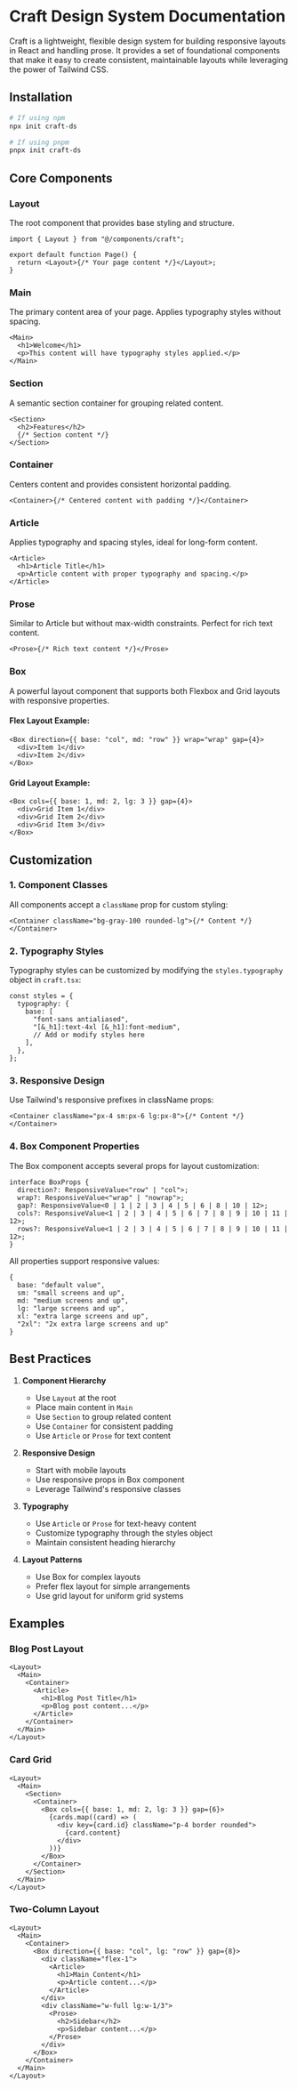 # Craft Design System Documentation

Craft is a lightweight, flexible design system for building responsive layouts in React and handling prose. It provides a set of foundational components that make it easy to create consistent, maintainable layouts while leveraging the power of Tailwind CSS.

## Installation

```bash
# If using npm
npx init craft-ds

# If using pnpm
pnpx init craft-ds
```

## Core Components

### Layout

The root component that provides base styling and structure.

```tsx
import { Layout } from "@/components/craft";

export default function Page() {
  return <Layout>{/* Your page content */}</Layout>;
}
```

### Main

The primary content area of your page. Applies typography styles without spacing.

```tsx
<Main>
  <h1>Welcome</h1>
  <p>This content will have typography styles applied.</p>
</Main>
```

### Section

A semantic section container for grouping related content.

```tsx
<Section>
  <h2>Features</h2>
  {/* Section content */}
</Section>
```

### Container

Centers content and provides consistent horizontal padding.

```tsx
<Container>{/* Centered content with padding */}</Container>
```

### Article

Applies typography and spacing styles, ideal for long-form content.

```tsx
<Article>
  <h1>Article Title</h1>
  <p>Article content with proper typography and spacing.</p>
</Article>
```

### Prose

Similar to Article but without max-width constraints. Perfect for rich text content.

```tsx
<Prose>{/* Rich text content */}</Prose>
```

### Box

A powerful layout component that supports both Flexbox and Grid layouts with responsive properties.

#### Flex Layout Example:

```tsx
<Box direction={{ base: "col", md: "row" }} wrap="wrap" gap={4}>
  <div>Item 1</div>
  <div>Item 2</div>
</Box>
```

#### Grid Layout Example:

```tsx
<Box cols={{ base: 1, md: 2, lg: 3 }} gap={4}>
  <div>Grid Item 1</div>
  <div>Grid Item 2</div>
  <div>Grid Item 3</div>
</Box>
```

## Customization

### 1. Component Classes

All components accept a `className` prop for custom styling:

```tsx
<Container className="bg-gray-100 rounded-lg">{/* Content */}</Container>
```

### 2. Typography Styles

Typography styles can be customized by modifying the `styles.typography` object in `craft.tsx`:

```tsx
const styles = {
  typography: {
    base: [
      "font-sans antialiased",
      "[&_h1]:text-4xl [&_h1]:font-medium",
      // Add or modify styles here
    ],
  },
};
```

### 3. Responsive Design

Use Tailwind's responsive prefixes in className props:

```tsx
<Container className="px-4 sm:px-6 lg:px-8">{/* Content */}</Container>
```

### 4. Box Component Properties

The Box component accepts several props for layout customization:

```tsx
interface BoxProps {
  direction?: ResponsiveValue<"row" | "col">;
  wrap?: ResponsiveValue<"wrap" | "nowrap">;
  gap?: ResponsiveValue<0 | 1 | 2 | 3 | 4 | 5 | 6 | 8 | 10 | 12>;
  cols?: ResponsiveValue<1 | 2 | 3 | 4 | 5 | 6 | 7 | 8 | 9 | 10 | 11 | 12>;
  rows?: ResponsiveValue<1 | 2 | 3 | 4 | 5 | 6 | 7 | 8 | 9 | 10 | 11 | 12>;
}
```

All properties support responsive values:

```tsx
{
  base: "default value",
  sm: "small screens and up",
  md: "medium screens and up",
  lg: "large screens and up",
  xl: "extra large screens and up",
  "2xl": "2x extra large screens and up"
}
```

## Best Practices

1. **Component Hierarchy**

   - Use `Layout` at the root
   - Place main content in `Main`
   - Use `Section` to group related content
   - Use `Container` for consistent padding
   - Use `Article` or `Prose` for text content

2. **Responsive Design**

   - Start with mobile layouts
   - Use responsive props in Box component
   - Leverage Tailwind's responsive classes

3. **Typography**

   - Use `Article` or `Prose` for text-heavy content
   - Customize typography through the styles object
   - Maintain consistent heading hierarchy

4. **Layout Patterns**
   - Use Box for complex layouts
   - Prefer flex layout for simple arrangements
   - Use grid layout for uniform grid systems

## Examples

### Blog Post Layout

```tsx
<Layout>
  <Main>
    <Container>
      <Article>
        <h1>Blog Post Title</h1>
        <p>Blog post content...</p>
      </Article>
    </Container>
  </Main>
</Layout>
```

### Card Grid

```tsx
<Layout>
  <Main>
    <Section>
      <Container>
        <Box cols={{ base: 1, md: 2, lg: 3 }} gap={6}>
          {cards.map((card) => (
            <div key={card.id} className="p-4 border rounded">
              {card.content}
            </div>
          ))}
        </Box>
      </Container>
    </Section>
  </Main>
</Layout>
```

### Two-Column Layout

```tsx
<Layout>
  <Main>
    <Container>
      <Box direction={{ base: "col", lg: "row" }} gap={8}>
        <div className="flex-1">
          <Article>
            <h1>Main Content</h1>
            <p>Article content...</p>
          </Article>
        </div>
        <div className="w-full lg:w-1/3">
          <Prose>
            <h2>Sidebar</h2>
            <p>Sidebar content...</p>
          </Prose>
        </div>
      </Box>
    </Container>
  </Main>
</Layout>
```
